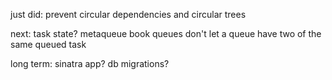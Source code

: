just did: prevent circular dependencies and circular trees

next: task state?  metaqueue book queues don't let a queue have two of the same queued task

long term: sinatra app? db migrations?
